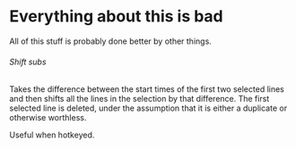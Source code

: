 # Everything about this is bad

All of this stuff is probably done better by other things.

###### Shift subs

Takes the difference between the start times of the first two selected
lines and then shifts all the lines in the selection by that difference.
The first selected line is deleted, under the assumption that it is
either a duplicate or otherwise worthless.

Useful when hotkeyed.
